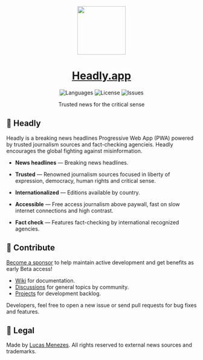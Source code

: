<div align="center">
<a href="https://headly.app/">
<img height="128" src="https://headly.app/images/headly-logo-color.svg">
</a>
</div>
<h1 align="center">
<a href="https://headly.app/">Headly.app</a>
</h1>
<p align="center">
<img alt="Languages" src="https://img.shields.io/badge/languages available-3-ffde17">
<img alt="License" src="https://img.shields.io/github/license/lucasm/headly?color=ff7157">
<img alt="Issues" src="https://img.shields.io/github/issues/lucasm/headly?color=ff4e66">
</p>
<p align="center">
Trusted news for the critical sense <br>
</p>

## 📰 Headly

Headly is a breaking news headlines Progressive Web App (PWA) powered by trusted journalism sources and fact-checking agencieis. Headly encourages the global fighting against misinformation.

- **News headlines** — Breaking news headlines.

- **Trusted** — Renowned journalism sources focused in liberty of expression, democracy, human rights and critical sense.

- **Internationalized** — Editions available by country.

- **Accessible** — Free access journalism above paywall, fast on slow internet connections and high contrast.

- **Fact check** — Features fact-checking by international recognized agencies.

## 🧡 Contribute

[Become a sponsor](https://github.com/sponsors/lucasm) to help maintain active development and get benefits as early Beta access!

- [Wiki](https://github.com/lucasm/headly/wiki) for documentation.
- [Discussions](https://github.com/lucasm/headly/discussions) for general topics by community.
- [Projects](https://github.com/lucasm/headly/projects/1?fullscreen=true) for development backlog.

Developers, feel free to open a new issue or send pull requests for bug fixes and features.

## 📜 Legal

Made by [Lucas Menezes](https://lucasm.dev/?utm_source=headly_repo). All rights reserved to external news sources and trademarks.
